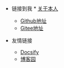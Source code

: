 <!-- 导航栏配置文件 navbar.md -->

* 链接到我  * [关于本人](https://github.com/XinHua-Zhu) 
  * [Github地址](https://github.com/XinHua-Zhu)
  * [Gitee地址](https://gitee.com/zhuxinhua)


* 友情链接
  * [Docsify](https://docsify.js.org/#/)
  * [博客园](https://www.cnblogs.com/)
  
